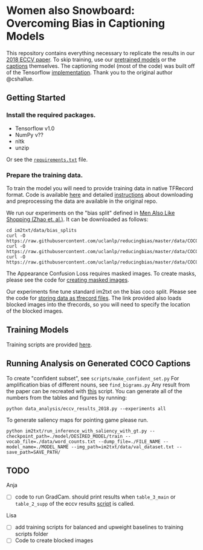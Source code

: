 # Women also Snowboard: Overcoming Bias in Captioning Models 

This repository contains everything necessary to replicate the results in our [2018 ECCV paper](https://arxiv.org/abs/1803.09797). To skip training, use our [pretrained models](/todo) or the [captions](/todo) themselves. The captioning model (most of the code) was built off of the Tensorflow [implementation](https://github.com/tensorflow/models/tree/master/research/im2txt). Thank you to the original author @cshallue.

## Getting Started

### Install the required packages.

- Tensorflow v1.0 
- NumPy v??
- nltk
- unzip

Or see the [`requirements.txt`](??) file.

### Prepare the training data.

To train the model you will need to provide training data in native TFRecord format. Code is available [here](im2txt/data/download_and_preprocess_mscoco.sh) and detailed [instructions](https://github.com/tensorflow/models/tree/master/research/im2txt#prepare-the-training-data) about downloading and preprocessing the data are available in the original repo.

We run our experiments on the "bias split" defined in [Men Also Like Shopping (Zhao et. al.)](https://github.com/uclanlp/reducingbias.git). It can be downloaded as follows:

```
cd im2txt/data/bias_splits
curl -O https://raw.githubusercontent.com/uclanlp/reducingbias/master/data/COCO/dev.data
curl -O https://raw.githubusercontent.com/uclanlp/reducingbias/master/data/COCO/train.data
curl -O https://raw.githubusercontent.com/uclanlp/reducingbias/master/data/COCO/test.data
```

The Appearance Confusion Loss requires masked images. To create masks, please see the code for [creating masked images](scripts/SegmentationMasks.ipynb).

Our experiments fine tune standard im2txt on the bias coco split. Please see the code for [storing data as tfrecord files](im2txt/data/build_scripts/build_mscoco_blocked_data.py). The link provided also loads blocked images into the tfrecords, so you will need to specify the location of the blocked images.

## Training Models
Training scripts are provided [here](im2txt/train_scripts/).

## Running Analysis on Generated COCO Captions
To create "confident subset", see `scripts/make_confident_set.py`
For amplification bias of different nouns, see `find_bigrams.py`
Any result from the paper can be recreated with [this](data_analysis/eccv_results_2018.py) script. You can generate all of the numbers from the tables and figures by running:
```
python data_analysis/eccv_results_2018.py --experiments all
```

To generate saliency maps for pointing game please run.
```
python im2txt/run_inference_with_saliency_with_gt.py --checkpoint_path=./model/DESIRED_MODEL/train --vocab_file=./data/word_counts.txt --dump_file=./FILE_NAME --model_name=./MODEL_NAME --img_path=im2txt/data/val_dataset.txt --save_path=SAVE_PATH/
```

## TODO
Anja
- [ ] code to run GradCam. should print results when `table_3_main` or `table_2_supp` of the eccv results [script](im2txt/data_analysis/eccv_results_2018.py) is called.

Lisa
- [ ] add training scripts for balanced and upweight baselines to training scripts folder
- [ ] Code to create blocked images
